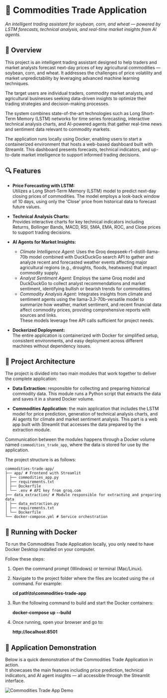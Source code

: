 # 🌾 Commodities Trade Application

*An intelligent trading assistant for soybean, corn, and wheat — powered by LSTM forecasts, technical analysis, and real-time market insights from AI agents.*

## 📌 Overview

This project is an intelligent trading assistant designed to help traders and market analysts forecast next-day prices of key agricultural commodities — soybean, corn, and wheat. It addresses the challenges of price volatility and market unpredictability by leveraging advanced machine learning techniques.

The target users are individual traders, commodity market analysts, and agricultural businesses seeking data-driven insights to optimize their trading strategies and decision-making processes.

The system combines state-of-the-art technologies such as Long Short-Term Memory (LSTM) networks for time series forecasting, interactive technical analysis charts, and AI-powered agents that gather real-time news and sentiment data relevant to commodity markets.

The application runs locally using Docker, enabling users to start a containerized environment that hosts a web-based dashboard built with Streamlit. This dashboard presents forecasts, technical indicators, and up-to-date market intelligence to support informed trading decisions.

## 🔍 Features

- **Price Forecasting with LSTM:**  
  Utilizes a Long Short-Term Memory (LSTM) model to predict next-day closing prices of commodities. The model employs a look-back window of 10 days, using only the 'Close' price from historical data to forecast future values.

- **Technical Analysis Charts:**  
  Provides interactive charts for key technical indicators including Returns, Bollinger Bands, MACD, RSI, SMA, EMA, ROC, and Close prices to support trading decisions.

- **AI Agents for Market Insights:**  
  - *Climate Intelligence Agent:* Uses the Groq deepseek-r1-distill-llama-70b model combined with DuckDuckGo search API to gather and analyze recent and forecasted weather events affecting major agricultural regions (e.g., droughts, floods, heatwaves) that impact commodity supply.  
  - *Analyst Sentiment Agent:* Employs the same Groq model and DuckDuckGo to collect analyst recommendations and market sentiment, identifying bullish or bearish trends for commodities.  
  - *Commodity Analysis Agent:* Integrates insights from climate and sentiment agents using the llama-3.3-70b-versatile model to summarize how weather, market sentiment, and recent financial data affect commodity prices, providing comprehensive reports with sources and links.  
  These models leverage free API calls sufficient for project needs.

- **Dockerized Deployment:**  
  The entire application is containerized with Docker for simplified setup, consistent environments, and easy deployment across different machines without dependency issues.

## 🧱 Project Architecture

The project is divided into two main modules that work together to deliver the complete application:

- **Data Extraction:** responsible for collecting and preparing historical commodity data. This module runs a Python script that extracts the data and saves it in a shared Docker volume.

- **Commodities Application:** the main application that includes the LSTM model for price prediction, generation of technical analysis charts, and AI agents for climate and market sentiment analysis. This part is a web app built with Streamlit that accesses the data prepared by the extraction module.

Communication between the modules happens through a Docker volume named `commodities_trade_app`, where the data is stored for use by the application.

The project structure is as follows:

```
commodities-trade-app/
├── app/ # Frontend with Streamlit
│ ├── commodities_app.py
│ ├── requirements.txt
│ ├── Dockerfile
│ └── .env # API key from groq.com
├── data_extraction/ # Module responsible for extracting and preparing data
│ ├── data_extraction.py
│ ├── requirements.txt
│ └── Dockerfile
└── docker-compose.yml # Service orchestration
```

## 🐳 Running with Docker

To run the Commodities Trade Application locally, you only need to have Docker Desktop installed on your computer.

Follow these steps:

1. Open the command prompt (Windows) or terminal (Mac/Linux).
   
2. Navigate to the project folder where the files are located using the `cd` command. For example:
   
   **cd path\to\commodities-trade-app**
   
3. Run the following command to build and start the Docker containers:
   
   **docker-compose up --build**

4. Once running, open your browser and go to:
 
   **http://localhost:8501**


## 🧪 Application Demonstration

Below is a quick demonstration of the Commodities Trade Application in action.  
It showcases the main features including price prediction, technical indicators, and AI agent insights — all accessible through the Streamlit interface.

![Commodities Trade App Demo](path/to/your/demo.gif)









